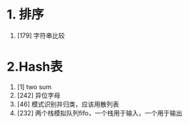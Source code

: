 # 1. 排序
1. [179] 字符串比较

# 2.Hash表
1. [1] two sum
2. [242] 异位字母
3. [46] 模式识别并归类，应该用散列表
4. [232] 两个栈模拟队列fifo，一个栈用于输入，一个用于输出